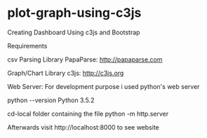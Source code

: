 # plot-graph-using-c3js
Creating Dashboard Using c3js and Bootstrap

Requirements

csv Parsing Library
PapaParse: http://papaparse.com

Graph/Chart Library
c3js: http://c3js.org


Web Server:
For development purpose i used python's web server

python --version
Python 3.5.2

cd-local folder containing the file
python -m http.server

Afterwards visit http://localhost:8000 to see website
